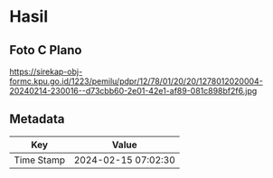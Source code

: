 # Hasil

## Foto C Plano

https://sirekap-obj-formc.kpu.go.id/1223/pemilu/pdpr/12/78/01/20/20/1278012020004-20240214-230016--d73cbb60-2e01-42e1-af89-081c898bf2f6.jpg


## Metadata

| Key        | Value               |
| ---------- | ------------------- |
| Time Stamp | 2024-02-15 07:02:30 |



